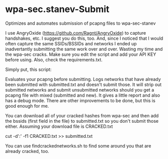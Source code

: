 # wpa-sec.stanev-Submit
Optimizes and automates submission of pcapng files to wpa-sec-stanev

I use AngryOxide (https://github.com/Ragnt/AngryOxide) to capture handshakes, etc.  I suggest you do this, too.  And, since I noticed that I would often capture the same SSIDs/BSSIDs and networks I ended up inadvertantly submitting the same work over and over.  Wasting my time and the wpa-sec cracks.   Make sure you edit the script and add your API KEY before using.  Also, check the requirements.txt.

Simply put, this script: 

Evaluates your pcapng before submitting.  Logs networks that have already been submitted with submitted.txt and doesn't submit those.  It will strip out submitted networks and submit unsubmitted networks should you get a pcapng file with mixed (submitted and new).  It gives a little report and also has a debug mode.  There are other improvements to be done, but this is good enough for me. 

You can download all of your cracked hashes from wpa-sec and then add the bssids (first field in the file) to submitted.txt so you don't submit those either. Assuming your download file is CRACKED.txt

cut -d':' -f1 CRACKED.txt >> submitted.txt

You can use findcrackednetworks.sh to find some around you that are already cracked, too. 
